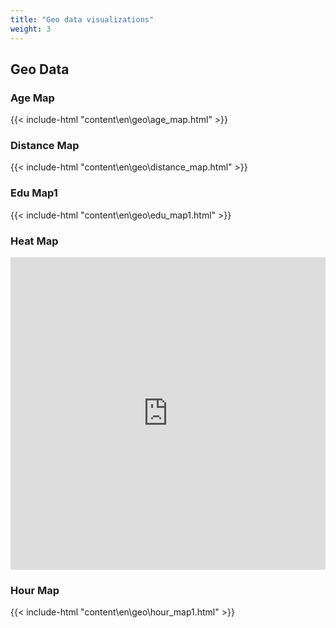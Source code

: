 ```yaml
---
title: "Geo data visualizations"
weight: 3
---
```


## Geo Data

### Age Map
{{< include-html "content\en\geo\age_map.html" >}}

### Distance Map
{{< include-html "content\en\geo\distance_map.html" >}}

### Edu Map1
{{< include-html "content\en\geo\edu_map1.html" >}}

### Heat Map
<iframe src="https://AndreasPiper.github.io/geo/heat_map1.html"
	sandbox="allow-same-origin allow-scripts"
	width="100%"
	height="500"
	scrolling="no"
	seamless="seamless"
	frameborder="0">
</iframe>

### Hour Map
{{< include-html "content\en\geo\hour_map1.html" >}}

